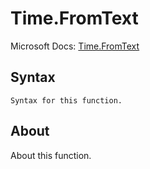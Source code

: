 # Time.FromText

Microsoft Docs: [Time.FromText](https://docs.microsoft.com/en-us/powerquery-m/time-fromtext)

## Syntax

```
Syntax for this function.
```

## About

About this function.

